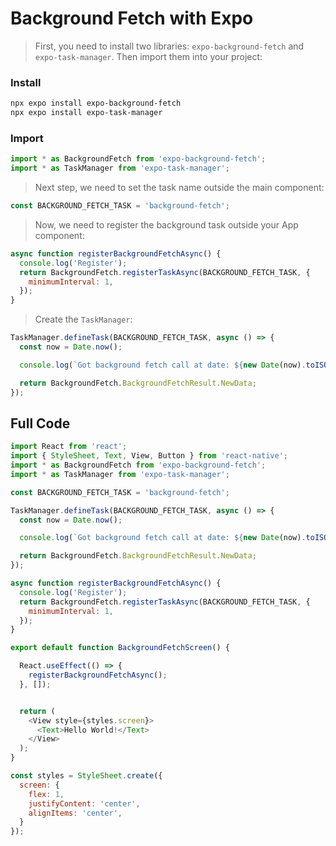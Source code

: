 # Background Fetch with Expo
> First, you need to install two libraries: `expo-background-fetch` and `expo-task-manager`. Then import them into your project:
### Install
```bash
npx expo install expo-background-fetch
npx expo install expo-task-manager
```
### Import

```javascript
import * as BackgroundFetch from 'expo-background-fetch';
import * as TaskManager from 'expo-task-manager';
```
>Next step, we need to set the task name outside the main component:
```javascript
const BACKGROUND_FETCH_TASK = 'background-fetch';
```

> Now, we need to register the background task outside your App component:
```javascript
async function registerBackgroundFetchAsync() {
  console.log('Register');
  return BackgroundFetch.registerTaskAsync(BACKGROUND_FETCH_TASK, {
    minimumInterval: 1,
  });
}
```
> Create the `TaskManager`:
```javascript
TaskManager.defineTask(BACKGROUND_FETCH_TASK, async () => {
  const now = Date.now();

  console.log(`Got background fetch call at date: ${new Date(now).toISOString()}`);

  return BackgroundFetch.BackgroundFetchResult.NewData;
});
```
## Full Code
```javascript
import React from 'react';
import { StyleSheet, Text, View, Button } from 'react-native';
import * as BackgroundFetch from 'expo-background-fetch';
import * as TaskManager from 'expo-task-manager';

const BACKGROUND_FETCH_TASK = 'background-fetch';

TaskManager.defineTask(BACKGROUND_FETCH_TASK, async () => {
  const now = Date.now();

  console.log(`Got background fetch call at date: ${new Date(now).toISOString()}`);

  return BackgroundFetch.BackgroundFetchResult.NewData;
});

async function registerBackgroundFetchAsync() {
  console.log('Register');
  return BackgroundFetch.registerTaskAsync(BACKGROUND_FETCH_TASK, {
    minimumInterval: 1,
  });
}

export default function BackgroundFetchScreen() {

  React.useEffect(() => {
    registerBackgroundFetchAsync();
  }, []);


  return (
    <View style={styles.screen}>
      <Text>Hello World!</Text>
    </View>
  );
}

const styles = StyleSheet.create({
  screen: {
    flex: 1,
    justifyContent: 'center',
    alignItems: 'center',
  }
});

```